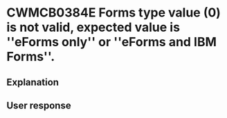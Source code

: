 # CWMCB0384E Forms type value (0) is not valid, expected value is ''eForms only'' or ''eForms and IBM Forms''.

## Explanation

## User response